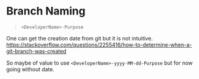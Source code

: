 # Branch Naming
> `<DeveloperName>-Purpose`

One can get the creation date from git but it is not intuitive. https://stackoverflow.com/questions/2255416/how-to-determine-when-a-git-branch-was-created

So maybe of value to use `<DeveloperName>-yyyy-MM-dd-Purpose` 
but for now going without date.